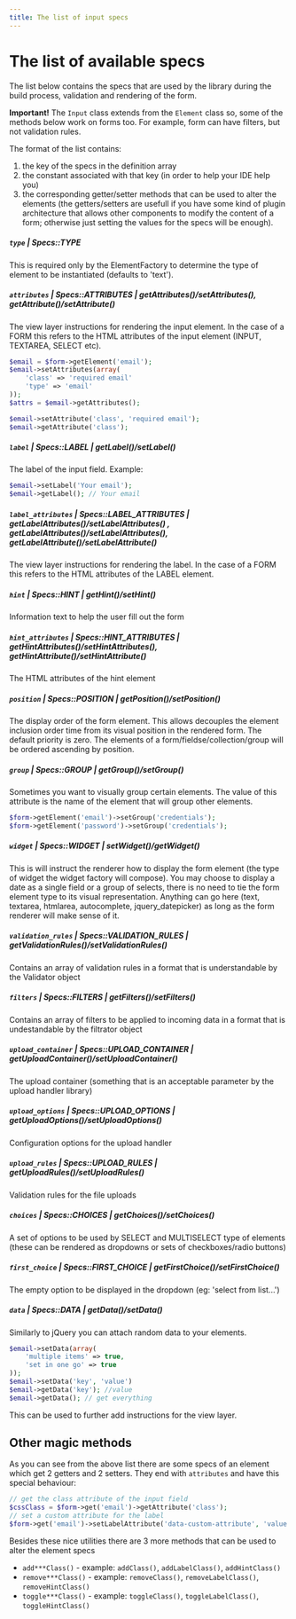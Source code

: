 ```yaml
---
title: The list of input specs
---
```


# The list of available specs

The list below contains the specs that are used by the library during the build process, validation and rendering of the form.

**Important!** The `Input` class extends from the `Element` class so, some of the methods below work on forms too. For example, form can have filters, but not validation rules.

The format of the list contains:

1. the key of the specs in the definition array
2. the constant associated with that key (in order to help your IDE help you)
3. the corresponding getter/setter methods that can be used to alter the elements (the getters/setters are usefull if you have some kind of plugin architecture that allows other components to modify the content of a form; otherwise just setting the values for the specs will be enough).

##### `type` | Specs::TYPE

This is required only by the ElementFactory to determine the type of element to be instantiated (defaults to 'text').

#####  `attributes` | Specs::ATTRIBUTES | getAttributes()/setAttributes(), getAttribute()/setAttribute()

The view layer instructions for rendering the input element. In the case of a FORM this refers to the HTML attributes of the input element (INPUT, TEXTAREA, SELECT etc).

```php
$email = $form->getElement('email');
$email->setAttributes(array(
    'class' => 'required email'
    'type' => 'email'
));
$attrs = $email->getAttributes();

$email->setAttribute('class', 'required email');
$email->getAttribute('class');
```

#####  `label` | Specs::LABEL | getLabel()/setLabel()

The label of the input field. Example:

```php
$email->setLabel('Your email');
$email->getLabel(); // Your email
```

#####  `label_attributes` | Specs::LABEL_ATTRIBUTES | getLabelAttributes()/setLabelAttributes() , getLabelAttributes()/setLabelAttributes(), getLabelAttribute()/setLabelAttribute()

The view layer instructions for rendering the label. In the case of a FORM this refers to the HTML attributes of the LABEL element.

#####  `hint` | Specs::HINT | getHint()/setHint()

Information text to help the user fill out the form

#####  `hint_attributes` | Specs::HINT_ATTRIBUTES | getHintAttributes()/setHintAttributes(), getHintAttribute()/setHintAttribute()

The HTML attributes of the hint element

#####  `position` | Specs::POSITION | getPosition()/setPosition()

The display order of the form element. This allows decouples the element inclusion order  time from its visual position in the rendered form. The default priority is zero. The elements of a form/fieldse/collection/group will be ordered ascending by position.

#####  `group` | Specs::GROUP | getGroup()/setGroup()

Sometimes you want to visually group certain elements. The value of this attribute is the name of the element that will group other elements.

```php
$form->getElement('email')->setGroup('credentials');
$form->getElement('password')->setGroup('credentials');
```

##### `widget` | Specs::WIDGET | setWidget()/getWidget()

This is will instruct the renderer how to display the form element (the type of widget the widget factory will compose). You may choose to display a date as a single field or a group of selects, there is no need to tie the form element type to its visual representation. Anything can go here (text, textarea, htmlarea, autocomplete, jquery_datepicker) as long as the form renderer will make sense of it.

##### `validation_rules` | Specs::VALIDATION_RULES | getValidationRules()/setValidationRules()

Contains an array of validation rules in a format that is understandable by the Validator object

##### `filters` | Specs::FILTERS | getFilters()/setFilters()

Contains an array of filters to be applied to incoming data in a format that is undestandable by the filtrator object

##### `upload_container` | Specs::UPLOAD_CONTAINER | getUploadContainer()/setUploadContainer()

The upload container (something that is an acceptable parameter by the upload handler library)

##### `upload_options` | Specs::UPLOAD_OPTIONS | getUploadOptions()/setUploadOptions()

Configuration options for the upload handler

##### `upload_rules` | Specs::UPLOAD_RULES | getUploadRules()/setUploadRules()

Validation rules for the file uploads

##### `choices` | Specs::CHOICES | getChoices()/setChoices()

A set of options to be used by SELECT and MULTISELECT type of elements (these can be rendered as dropdowns or sets of checkboxes/radio buttons)

##### `first_choice` | Specs::FIRST_CHOICE | getFirstChoice()/setFirstChoice()

The empty option to be displayed in the dropdown (eg: 'select from list...')

##### `data` | Specs::DATA | getData()/setData()

Similarly to jQuery you can attach random data to your elements.

```php
$email->setData(array(
    'multiple items' => true,
    'set in one go' => true
));
$email->setData('key', 'value')
$email->getData('key'); //value
$email->getData(); // get everything
```

This can be used to further add instructions for the view layer.

## Other magic methods

As you can see from the above list there are some specs of an element which get 2 getters and 2 setters. They end with `attributes` and have this special behaviour:

```php
// get the class attribute of the input field
$cssClass = $form->get('email')->getAttribute('class');
// set a custom attribute for the label
$form->get('email')->setLabelAttribute('data-custom-attribute', 'value');
```

Besides these nice utilities there are 3 more methods that can be used to alter the element specs

- `add***Class()` - example: `addClass()`, `addLabelClass()`, `addHintClass()`
- `remove***Class()` - example: `removeClass()`, `removeLabelClass()`, `removeHintClass()`
- `toggle***Class()` - example: `toggleClass()`, `toggleLabelClass()`, `toggleHintClass()`

